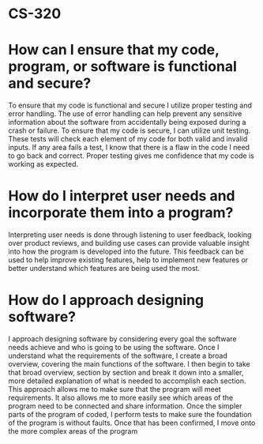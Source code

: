 # CS-320


# How can I ensure that my code, program, or software is functional and secure?

To ensure that my code is functional and secure I utilize proper testing and error handling. The use of error handling can help prevent any sensitive information about the software from accidentally being exposed during a crash or failure. To ensure that my code is secure, I can utilize unit testing. These tests will check each element of my code for both valid and invalid inputs. If any area fails a test, I know that there is a flaw in the code I need to go back and correct. Proper testing gives me confidence that my code is working as expected. 

# How do I interpret user needs and incorporate them into a program?

Interpreting user needs is done through listening to user feedback, looking over product reviews, and building use cases can provide valuable insight into how the program is developed into the future. This feedback can be used to help improve existing features, help to implement new features or better understand which features are being used the most.

# How do I approach designing software?

I approach designing software by considering every goal the software needs achieve and who is going to be using the software. Once I understand what the requirements of the software, I create a broad overview, covering the main functions of the software. I then begin to take that broad overview, section by section and break it down into a smaller, more detailed explanation of what is needed to accomplish each section. This approach allows me to make sure that the program will meet requirements. It also allows me to more easily see which areas of the program need to be connected and share information. Once the simpler parts of the program of coded, I perform tests to make sure the foundation of the program is without faults. Once that has been confirmed, I move onto the more complex areas of the program 

